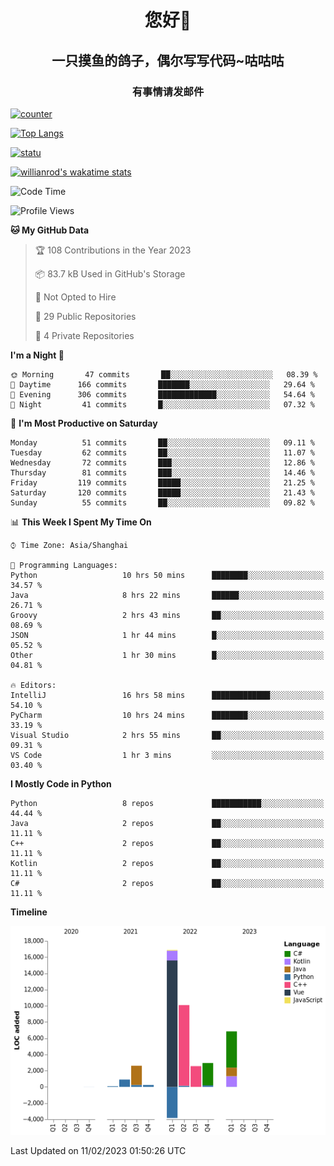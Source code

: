 

<!--
**kitUIN/kitUIN** is a ✨ _special_ ✨ repository because its `README.md` (this file) appears on your GitHub profile.

Here are some ideas to get you started:

- 🔭 I’m currently working on ...
- 🌱 I’m currently learning ...
- 👯 I’m looking to collaborate on ...
- 🤔 I’m looking for help with ...
- 💬 Ask me about ...
- 📫 How to reach me: ...
- 😄 Pronouns: ...
- ⚡ Fun fact: ...
-->
<h1 align="center">您好👋</h1>
<h2 align="center">一只摸鱼的鸽子，偶尔写写代码~咕咕咕</h2>
<h3 align="center">有事情请发邮件</h3>

[![counter](https://count.getloli.com/get/@KitUIN?theme=rule34)](https://count.getloli.com/)

[![Top Langs](https://github-readme-stats.kituin.fun/api/top-langs/?username=kitUIN&show_icons=true&theme=gruvbox&locale=cn&layout=compact)](https://github.com/anuraghazra/github-readme-stats)  

[![statu](https://github-readme-stats.kituin.fun/api?username=kitUIN&show_icons=true&theme=gruvbox&locale=cn)](https://github.com/anuraghazra/github-readme-stats)  

[![willianrod's wakatime stats](https://github-readme-stats.kituin.fun/api/wakatime?username=kituin)](https://github.com/anuraghazra/github-readme-stats)  


<!--START_SECTION:waka-->
![Code Time](http://img.shields.io/badge/Code%20Time-898%20hrs%2045%20mins-blue)

![Profile Views](http://img.shields.io/badge/Profile%20Views-0-blue)

**🐱 My GitHub Data** 

> 🏆 108 Contributions in the Year 2023
 > 
> 📦 83.7 kB Used in GitHub's Storage 
 > 
> 🚫 Not Opted to Hire
 > 
> 📜 29 Public Repositories 
 > 
> 🔑 4 Private Repositories  
 > 
**I'm a Night 🦉** 

```text
🌞 Morning       47 commits       ██░░░░░░░░░░░░░░░░░░░░░░░   08.39 % 
🌆 Daytime      166 commits       ███████░░░░░░░░░░░░░░░░░░   29.64 % 
🌃 Evening      306 commits       █████████████░░░░░░░░░░░░   54.64 % 
🌙 Night         41 commits       █░░░░░░░░░░░░░░░░░░░░░░░░   07.32 % 

```
📅 **I'm Most Productive on Saturday** 

```text
Monday          51 commits       ██░░░░░░░░░░░░░░░░░░░░░░░   09.11 % 
Tuesday         62 commits       ██░░░░░░░░░░░░░░░░░░░░░░░   11.07 % 
Wednesday       72 commits       ███░░░░░░░░░░░░░░░░░░░░░░   12.86 % 
Thursday        81 commits       ███░░░░░░░░░░░░░░░░░░░░░░   14.46 % 
Friday         119 commits       █████░░░░░░░░░░░░░░░░░░░░   21.25 % 
Saturday       120 commits       █████░░░░░░░░░░░░░░░░░░░░   21.43 % 
Sunday          55 commits       ██░░░░░░░░░░░░░░░░░░░░░░░   09.82 % 

```


📊 **This Week I Spent My Time On** 

```text
⌚︎ Time Zone: Asia/Shanghai

💬 Programming Languages: 
Python                   10 hrs 50 mins      ████████░░░░░░░░░░░░░░░░░   34.57 % 
Java                     8 hrs 22 mins       ██████░░░░░░░░░░░░░░░░░░░   26.71 % 
Groovy                   2 hrs 43 mins       ██░░░░░░░░░░░░░░░░░░░░░░░   08.69 % 
JSON                     1 hr 44 mins        █░░░░░░░░░░░░░░░░░░░░░░░░   05.52 % 
Other                    1 hr 30 mins        █░░░░░░░░░░░░░░░░░░░░░░░░   04.81 % 

🔥 Editors: 
IntelliJ                 16 hrs 58 mins      █████████████░░░░░░░░░░░░   54.10 % 
PyCharm                  10 hrs 24 mins      ████████░░░░░░░░░░░░░░░░░   33.19 % 
Visual Studio            2 hrs 55 mins       ██░░░░░░░░░░░░░░░░░░░░░░░   09.31 % 
VS Code                  1 hr 3 mins         ░░░░░░░░░░░░░░░░░░░░░░░░░   03.40 % 

```

**I Mostly Code in Python** 

```text
Python                   8 repos             ███████████░░░░░░░░░░░░░░   44.44 % 
Java                     2 repos             ██░░░░░░░░░░░░░░░░░░░░░░░   11.11 % 
C++                      2 repos             ██░░░░░░░░░░░░░░░░░░░░░░░   11.11 % 
Kotlin                   2 repos             ██░░░░░░░░░░░░░░░░░░░░░░░   11.11 % 
C#                       2 repos             ██░░░░░░░░░░░░░░░░░░░░░░░   11.11 % 

```


**Timeline**

![Chart not found](https://raw.githubusercontent.com/kitUIN/kitUIN/main/charts/bar_graph.png) 


 Last Updated on 11/02/2023 01:50:26 UTC
<!--END_SECTION:waka-->
